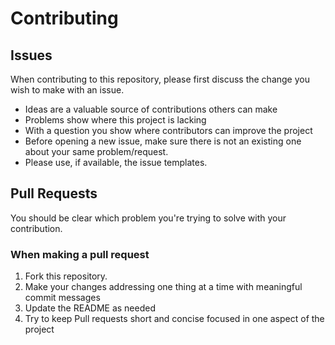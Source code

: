# Contributing

## Issues

When contributing to this repository, please first discuss the change you wish to make with an issue.

- Ideas are a valuable source of contributions others can make
- Problems show where this project is lacking
- With a question you show where contributors can improve the project
- Before opening a new issue, make sure there is not an existing one about your same problem/request.
- Please use, if available, the issue templates.

## Pull Requests

You should be clear which problem you're trying to solve with your
contribution.

### When making a pull request

1. Fork this repository.
2. Make your changes addressing one thing at a time with meaningful commit messages
3. Update the README as needed
4. Try to keep Pull requests short and concise focused in one aspect of the project
